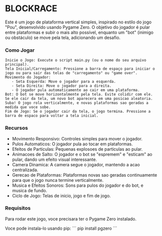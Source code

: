 # BLOCKRACE
Este é um jogo de plataforma vertical simples, inspirado no estilo do jogo "Pou", desenvolvido usando Pygame Zero. O objetivo do jogador é pular entre plataformas e subir o mais alto possível, enquanto um "bot" (inimigo ou obstáculo) se move pela tela, adicionando um desafio.

### Como Jogar

    Inicie o Jogo: Execute o script main.py (ou o nome do seu arquivo principal).
    Tela Inicial/Carregamento: Pressione a barra de espaço para iniciar o jogo ou para sair das telas de "carregamento" ou "game over".
    Movimento do Jogador:
       - Seta Esquerda: Move o jogador para a esquerda.
       - Seta Direita: Move o jogador para a direita.
       - O jogador pula automaticamente ao cair em uma plataforma.
    Bot: O bot se move horizontalmente pela tela. Evite colidir com ele. Se ele cair da tela, um novo bot aparecera em uma posicao aleatoria.
    Suba! O jogo rola verticalmente, e novas plataformas sao geradas a medida que voce sobe.
    Fim de Jogo: Se o jogador cair da tela, o jogo termina. Pressione a barra de espaco para voltar a tela inicial.

### Recursos

   - Movimento Responsivo: Controles simples para mover o jogador.
   - Pulos Automaticos: O jogador pula ao tocar em plataformas.
   - Efeitos de Particulas: Pequenas explosoes de particulas ao pular.
   - Animacoes de Salto: O jogador e o bot se "espremem" e "esticam" ao pular, dando um efeito visual interessante.
   - Camera Dinamica: A camera segue o jogador, mantendo a acao centralizada.
   - Gerecao de Plataformas: Plataformas novas sao geradas continuamente para que o jogo nunca termine verticalmente.
   - Musica e Efeitos Sonoros: Sons para pulos do jogador e do bot, e musica de fundo.
   - Ciclo de Jogo: Telas de inicio, jogo e fim de jogo.

### Requisitos

Para rodar este jogo, voce precisara ter o Pygame Zero instalado.

Voce pode instala-lo usando pip:
´´´
pip install pgzero
´´´
